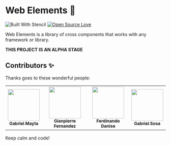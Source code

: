 # Web Elements 💎
![Built With Stencil](https://bit.ly/35Ak8QP)
[![Open Source Love](https://badges.frapsoft.com/os/mit/mit.svg?v=102)](https://github.com/ellerbrock/open-source-badge/)

Web Elements is a library of cross components that works with any framework or library.

**THIS PROJECT IS AN ALPHA STAGE**


## Contributors ✨

Thanks goes to these wonderful people:

<table>
  <tr>
    <td align="center">
      <a href="https://github.com/grandemayta">
        <img src="https://avatars.githubusercontent.com/u/6887120?v=3" width="100px" />
        <br />
        <sub>
          <b>Gabriel Mayta</b>
        </sub>
      </a>
    </td>
    <td align="center">
      <a href="https://github.com/G1anpierre">
        <img src="https://avatars.githubusercontent.com/u/22327132?v=3" width="100px" />
        <br />
        <sub>
          <b>Gianpierre Fernandez</b>
        </sub>
      </a>
    </td>
    <td align="center">
      <a href="https://github.com/fdanise">
        <img src="https://avatars.githubusercontent.com/u/29681015?v=3" width="100px" />
        <br />
        <sub>
          <b>Ferdinando Danise</b>
        </sub>
      </a>
    </td>
    <td align="center">
      <a href="https://github.com/gsosa2000">
        <img src="https://avatars.githubusercontent.com/u/44258309?v=3" width="100px" />
        <br />
        <sub>
          <b>Gabriel Sosa</b>
        </sub>
      </a>
    </td>
  </tr>
</table>

Keep calm and code!
